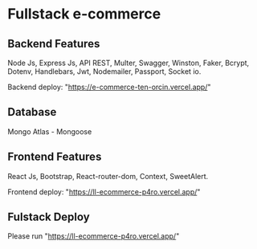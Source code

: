 # Fullstack e-commerce

## Backend Features

Node Js,
Express Js,
API REST,
Multer,
Swagger,
Winston,
Faker,
Bcrypt,
Dotenv,
Handlebars,
Jwt,
Nodemailer,
Passport,
Socket io.

Backend deploy: "https://e-commerce-ten-orcin.vercel.app/"

## Database

Mongo Atlas - Mongoose

## Frontend Features

React Js,
Bootstrap,
React-router-dom,
Context,
SweetAlert.

Frontend deploy: "https://ll-ecommerce-p4ro.vercel.app/"

## Fulstack Deploy

Please run "https://ll-ecommerce-p4ro.vercel.app/"
